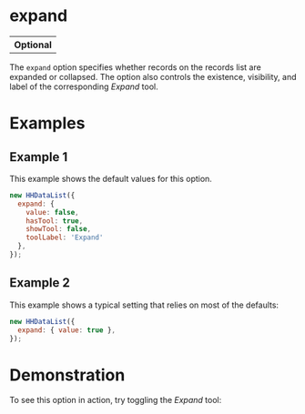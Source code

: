 # expand

<table class="options-table"><tr><th>Optional</th></tr></table>

The `expand` option specifies whether records on the records list are expanded or collapsed. The option also controls the existence, visibility, and label of the corresponding *Expand* tool.

# Examples

## Example 1

This example shows the default values for this option.

``` js nonum
new HHDataList({
  expand: {
    value: false,
    hasTool: true,
    showTool: false,
    toolLabel: 'Expand'
  },
});
```

## Example 2

This example shows a typical setting that relies on most of the defaults:

``` js nonum
new HHDataList({
  expand: { value: true },
});
```

# Demonstration

To see this option in action, try toggling the *Expand* tool:

<div id="datalist" class="hh-data-list"></div>
<script>
  var options = new DLTreesOptions002('datalist');
  options.queryParams.limit.showTool = false;
  new HHDataList(options);
</script>